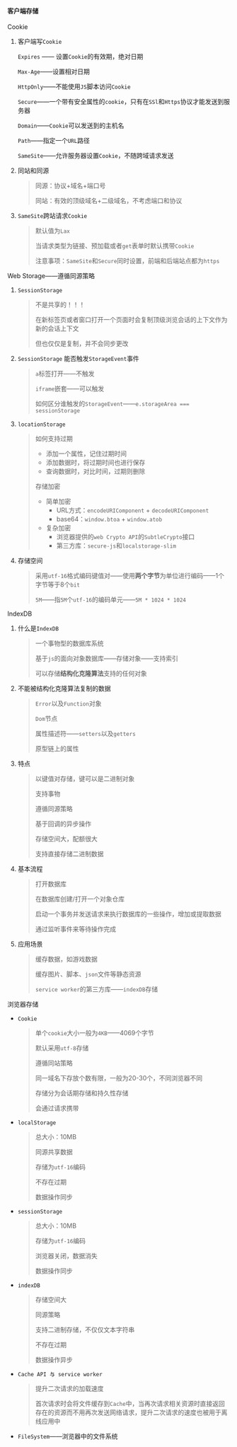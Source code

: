 #### 客户端存储

Cookie

1. 客户端写`Cookie`

   `Expires` —— 设置`Cookie`的有效期，绝对日期

   `Max-Age`——设置相对日期

   `HttpOnly`——不能使用`JS`脚本访问`Cookie`

   `Secure`——一个带有安全属性的`cookie`，只有在`SSl`和`Https`协议才能发送到服务器

   `Domain`——`Cookie`可以发送到的主机名

   `Path`——指定一个`URL`路径

   `SameSite`——允许服务器设置`Cookie`，不随跨域请求发送

2. 同站和同源

   > 同源：协议+域名+端口号
   >
   > 同站：有效的顶级域名+二级域名，不考虑端口和协议

3. `SameSite`跨站请求`Cookie`

   > 默认值为`Lax`
   >
   > 当请求类型为链接、预加载或者`get`表单时默认携带`Cookie`
   >
   > 注意事项：`SameSite`和`Secure`同时设置，前端和后端站点都为`https`

Web Storage——遵循同源策略

1. `SessionStorage` 

   > 不是共享的！！！
   >
   > 在新标签页或者窗口打开一个页面时会复制顶级浏览会话的上下文作为新的会话上下文
   >
   > 但也仅仅是复制，并不会同步更改

2. `SessionStorage` 能否触发`StorageEvent`事件

   > `a`标签打开——不触发
   >
   > `iframe`嵌套——可以触发
   >
   > 如何区分谁触发的`StorageEvent`——`e.storageArea === sessionStorage`

3. `locationStorage`

   > 如何支持过期
   >
   > * 添加一个属性，记住过期时间
   > * 添加数据时，将过期时间也进行保存
   > * 查询数据时，对比时间，过期则删除
   >
   > 存储加密
   >
   > * 简单加密
   >   * URL方式：`encodeURIComponent` + `decodeURIComponent`
   >   * base64：`window.btoa` + `window.atob`
   > * 复杂加密
   >   * 浏览器提供的`web Crypto API`的`SubtleCrypto`接口
   >   * 第三方库：`secure-js`和`localstorage-slim`

4. 存储空间

   > 采用`utf-16`格式编码键值对——使用**两个字节**为单位进行编码——1个字节等于8个`bit`
   >
   > `5M`——指`5M`个`utf-16`的编码单元——`5M * 1024 * 1024`

IndexDB

1. 什么是`IndexDB`

   > 一个事物型的数据库系统
   >
   > 基于`js`的面向对象数据库——存储对象——支持索引
   >
   > 可以存储**结构化克隆算法**支持的任何对象

2. 不能被结构化克隆算法复制的数据

   > `Error`以及`Function`对象
   >
   > `Dom`节点
   >
   > 属性描述符——`setters`以及`getters`
   >
   > 原型链上的属性

3. 特点

   > 以键值对存储，键可以是二进制对象
   >
   > 支持事物
   >
   > 遵循同源策略
   >
   > 基于回调的异步操作
   >
   > 存储空间大，配额很大
   >
   > 支持直接存储二进制数据

4. 基本流程

   > 打开数据库
   >
   > 在数据库创建/打开一个对象仓库
   >
   > 启动一个事务并发送请求来执行数据库的一些操作，增加或提取数据
   >
   > 通过监听事件来等待操作完成

5. 应用场景

   > 缓存数据，如游戏数据
   >
   > 缓存图片、脚本、`json`文件等静态资源
   >
   > `service worker`的第三方库——`indexDB`存储

浏览器存储

* `Cookie`

  > 单个`cookie`大小一般为`4KB`——4069个字节
  >
  > 默认采用`utf-8`存储
  >
  > 遵循同站策略
  >
  > 同一域名下存放个数有限，一般为20-30个，不同浏览器不同
  >
  > 存储分为会话期存储和持久性存储
  >
  > 会通过请求携带

* `localStorage`

  > 总大小：10MB
  >
  > 同源共享数据
  >
  > 存储为`utf-16`编码
  >
  > 不存在过期
  >
  > 数据操作同步

* `sessionStorage`

  > 总大小：10MB
  >
  > 存储为`utf-16`编码
  >
  > 浏览器关闭，数据消失
  >
  > 数据操作同步

* `indexDB`

  > 存储空间大
  >
  > 同源策略
  >
  > 支持二进制存储，不仅仅文本字符串
  >
  > 不存在过期
  >
  > 数据操作异步

* `Cache API 与 service worker`

  > 提升二次请求的加载速度
  >
  > 首次请求时会将文件缓存到`Cache`中，当再次请求相关资源时直接返回存在的资源而不用再次发送网络请求，提升二次请求的速度也被用于离线应用中

* `FileSystem`——浏览器中的文件系统